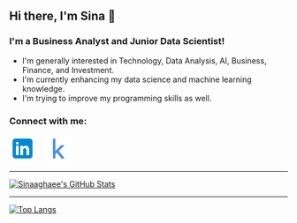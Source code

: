 ## Hi there, I'm Sina  👋 

### I'm a Business Analyst and Junior Data Scientist!

- I'm generally interested in Technology, Data Analysis, AI, Business, Finance, and Investment.
- I'm currently enhancing my data science and machine learning knowledge.
- I'm trying to improve my programming skills as well.



### Connect with me:

[![linkedin](./img/linkedin.png)](https://www.linkedin.com/in/sinaaghaee)
&nbsp;&nbsp;
[![kaggle](./img/icons8-kaggle-48.png)](https://www.kaggle.com/sinaaghaee)

---

[![Sinaaghaee's GitHub Stats](https://github-readme-stats-phi-orcin.vercel.app/api?username=sinaaghaee&show_icons=true&hide_border=false&title_color=ff652f&icon_color=FFE400&bg_color=09131B&text_color=ffffff&border_color=0c1a25&count_private=true)](https://github.com/sinaaghaee)

---

[![Top Langs](https://github-readme-stats.vercel.app/api/top-langs/?username=sinaaghaee&hide_border=false&title_color=ff652f&icon_color=FFE400&bg_color=09131B&text_color=ffffff&border_color=0c1a25)](https://github.com/sinaaghaee)


[linkedin]: https://www.linkedin.com/in/sinaaghaee/
[kaggle]: https://www.kaggle.com/sinaaghaee
